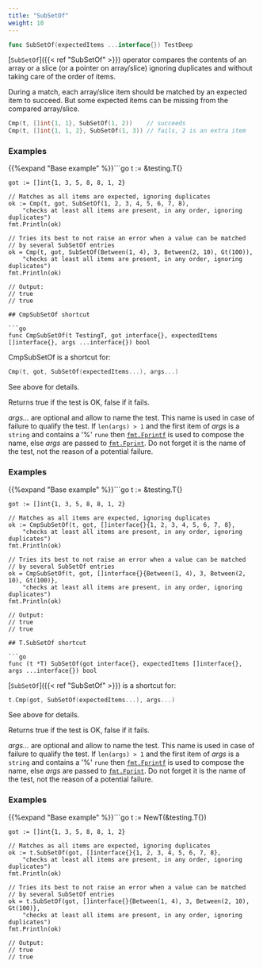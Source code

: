 ```yaml
---
title: "SubSetOf"
weight: 10
---
```


```go
func SubSetOf(expectedItems ...interface{}) TestDeep
```

[`SubSetOf`]({{< ref "SubSetOf" >}}) operator compares the contents of an array or a slice (or a
pointer on array/slice) ignoring duplicates and without taking care
of the order of items.

During a match, each array/slice item should be matched by an
expected item to succeed. But some expected items can be missing
from the compared array/slice.

```go
Cmp(t, []int{1, 1}, SubSetOf(1, 2))    // succeeds
Cmp(t, []int{1, 1, 2}, SubSetOf(1, 3)) // fails, 2 is an extra item
```


### Examples

{{%expand "Base example" %}}```go
	t := &testing.T{}

	got := []int{1, 3, 5, 8, 8, 1, 2}

	// Matches as all items are expected, ignoring duplicates
	ok := Cmp(t, got, SubSetOf(1, 2, 3, 4, 5, 6, 7, 8),
		"checks at least all items are present, in any order, ignoring duplicates")
	fmt.Println(ok)

	// Tries its best to not raise an error when a value can be matched
	// by several SubSetOf entries
	ok = Cmp(t, got, SubSetOf(Between(1, 4), 3, Between(2, 10), Gt(100)),
		"checks at least all items are present, in any order, ignoring duplicates")
	fmt.Println(ok)

	// Output:
	// true
	// true

```{{% /expand%}}
## CmpSubSetOf shortcut

```go
func CmpSubSetOf(t TestingT, got interface{}, expectedItems []interface{}, args ...interface{}) bool
```

CmpSubSetOf is a shortcut for:

```go
Cmp(t, got, SubSetOf(expectedItems...), args...)
```

See above for details.

Returns true if the test is OK, false if it fails.

*args...* are optional and allow to name the test. This name is
used in case of failure to qualify the test. If `len(args) > 1` and
the first item of *args* is a `string` and contains a '%' `rune` then
[`fmt.Fprintf`](https://golang.org/pkg/fmt/#Fprintf) is used to compose the name, else *args* are passed to
[`fmt.Fprint`](https://golang.org/pkg/fmt/#Fprint). Do not forget it is the name of the test, not the
reason of a potential failure.


### Examples

{{%expand "Base example" %}}```go
	t := &testing.T{}

	got := []int{1, 3, 5, 8, 8, 1, 2}

	// Matches as all items are expected, ignoring duplicates
	ok := CmpSubSetOf(t, got, []interface{}{1, 2, 3, 4, 5, 6, 7, 8},
		"checks at least all items are present, in any order, ignoring duplicates")
	fmt.Println(ok)

	// Tries its best to not raise an error when a value can be matched
	// by several SubSetOf entries
	ok = CmpSubSetOf(t, got, []interface{}{Between(1, 4), 3, Between(2, 10), Gt(100)},
		"checks at least all items are present, in any order, ignoring duplicates")
	fmt.Println(ok)

	// Output:
	// true
	// true

```{{% /expand%}}
## T.SubSetOf shortcut

```go
func (t *T) SubSetOf(got interface{}, expectedItems []interface{}, args ...interface{}) bool
```

[`SubSetOf`]({{< ref "SubSetOf" >}}) is a shortcut for:

```go
t.Cmp(got, SubSetOf(expectedItems...), args...)
```

See above for details.

Returns true if the test is OK, false if it fails.

*args...* are optional and allow to name the test. This name is
used in case of failure to qualify the test. If `len(args) > 1` and
the first item of *args* is a `string` and contains a '%' `rune` then
[`fmt.Fprintf`](https://golang.org/pkg/fmt/#Fprintf) is used to compose the name, else *args* are passed to
[`fmt.Fprint`](https://golang.org/pkg/fmt/#Fprint). Do not forget it is the name of the test, not the
reason of a potential failure.


### Examples

{{%expand "Base example" %}}```go
	t := NewT(&testing.T{})

	got := []int{1, 3, 5, 8, 8, 1, 2}

	// Matches as all items are expected, ignoring duplicates
	ok := t.SubSetOf(got, []interface{}{1, 2, 3, 4, 5, 6, 7, 8},
		"checks at least all items are present, in any order, ignoring duplicates")
	fmt.Println(ok)

	// Tries its best to not raise an error when a value can be matched
	// by several SubSetOf entries
	ok = t.SubSetOf(got, []interface{}{Between(1, 4), 3, Between(2, 10), Gt(100)},
		"checks at least all items are present, in any order, ignoring duplicates")
	fmt.Println(ok)

	// Output:
	// true
	// true

```{{% /expand%}}
